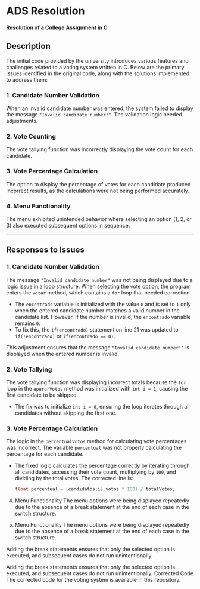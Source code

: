 
# ADS Resolution
**Resolution of a College Assignment in C**

## Description
The initial code provided by the university introduces various features and challenges related to a voting system written in C. Below are the primary issues identified in the original code, along with the solutions implemented to address them:

### 1. Candidate Number Validation
When an invalid candidate number was entered, the system failed to display the message `"Invalid candidate number!"`. The validation logic needed adjustments.

### 2. Vote Counting
The vote tallying function was incorrectly displaying the vote count for each candidate.

### 3. Vote Percentage Calculation
The option to display the percentage of votes for each candidate produced incorrect results, as the calculations were not being performed accurately.

### 4. Menu Functionality
The menu exhibited unintended behavior where selecting an option (1, 2, or 3) also executed subsequent options in sequence.

---

## Responses to Issues

### 1. **Candidate Number Validation**
The message `"Invalid candidate number"` was not being displayed due to a logic issue in a loop structure. When selecting the vote option, the program enters the `votar` method, which contains a `for` loop that needed correction.

- The `encontrado` variable is initialized with the value `0` and is set to `1` only when the entered candidate number matches a valid number in the candidate list. However, if the number is invalid, the `encontrado` variable remains `0`.
- To fix this, the `if(encontrado)` statement on line 21 was updated to `if(!encontrado)` or `if(encontrado == 0)`.

This adjustment ensures that the message `"Invalid candidate number!"` is displayed when the entered number is invalid.

### 2. **Vote Tallying**
The vote tallying function was displaying incorrect totals because the `for` loop in the `apurarVotos` method was initialized with `int i = 1`, causing the first candidate to be skipped.

- The fix was to initialize `int i = 0`, ensuring the loop iterates through all candidates without skipping the first one.

### 3. **Vote Percentage Calculation**
The logic in the `percentualVotos` method for calculating vote percentages was incorrect. The variable `percentual` was not properly calculating the percentage for each candidate.

- The fixed logic calculates the percentage correctly by iterating through all candidates, accessing their vote count, multiplying by `100`, and dividing by the total votes. The corrected line is:
  ```c
  float percentual = (candidatos[i].votos * 100) / totalVotos;

4. Menu Functionality
The menu options were being displayed repeatedly due to the absence of a break statement at the end of each case in the switch structure.

4. Menu Functionality
The menu options were being displayed repeatedly due to the absence of a break statement at the end of each case in the switch structure.

Adding the break statements ensures that only the selected option is executed, and subsequent cases do not run unintentionally.

Adding the break statements ensures that only the selected option is executed, and subsequent cases do not run unintentionally.
Corrected Code
The corrected code for the voting system is available in this repository.


